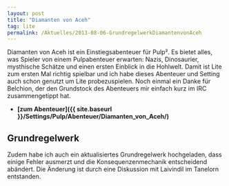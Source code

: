 ```yaml
---
layout: post
title: "Diamanten von Aceh"
tag: lite
permalink: /Aktuelles/2013-08-06-GrundregelwerkDiamantenvonAceh
---
```


Diamanten von Aceh ist ein Einstiegsabenteuer für Pulp&sup2;. Es bietet alles, was Spieler von einem Pulpabenteuer erwarten: Nazis, Dinosaurier, mysthische Schätze und einen ersten Einblick in die Hohlwelt. Damit ist Lite zum ersten Mal richtig spielbar und ich habe dieses Abenteuer und Setting auch schon genutzt um Lite probezuspielen. Noch einmal ein Danke für Belchion, der den Grundstock des Abenteuers mir einfach kurz im IRC zusammengetippt hat.

- **[zum Abenteuer]({{ site.baseurl }}/Settings/Pulp/Abenteuer/Diamanten_von_Aceh/)**

## Grundregelwerk

Zudem habe ich auch ein aktualisiertes Grundregelwerk hochgeladen, dass einige Fehler ausmerzt und die Konsequenzenmechanik entscheidend abändert. Die Änderung ist durch eine Diskussion mit Laivindil im Tanelorn entstanden.
